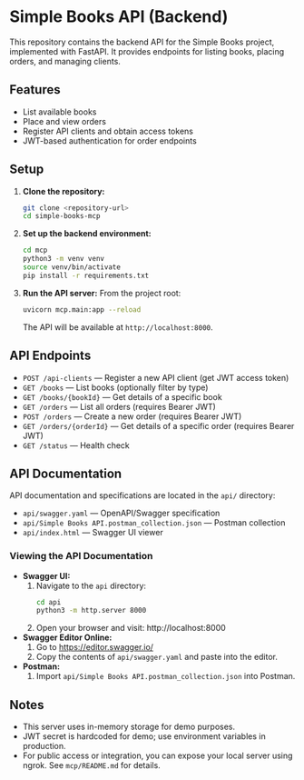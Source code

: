 # Simple Books API (Backend)

This repository contains the backend API for the Simple Books project, implemented with FastAPI. It provides endpoints for listing books, placing orders, and managing clients.

## Features
- List available books
- Place and view orders
- Register API clients and obtain access tokens
- JWT-based authentication for order endpoints

## Setup

1. **Clone the repository:**
   ```bash
   git clone <repository-url>
   cd simple-books-mcp
   ```

2. **Set up the backend environment:**
   ```bash
   cd mcp
   python3 -m venv venv
   source venv/bin/activate
   pip install -r requirements.txt
   ```

3. **Run the API server:**
   From the project root:
   ```bash
   uvicorn mcp.main:app --reload
   ```
   The API will be available at `http://localhost:8000`.

## API Endpoints
- `POST /api-clients` — Register a new API client (get JWT access token)
- `GET /books` — List books (optionally filter by type)
- `GET /books/{bookId}` — Get details of a specific book
- `GET /orders` — List all orders (requires Bearer JWT)
- `POST /orders` — Create a new order (requires Bearer JWT)
- `GET /orders/{orderId}` — Get details of a specific order (requires Bearer JWT)
- `GET /status` — Health check

## API Documentation
API documentation and specifications are located in the `api/` directory:
- `api/swagger.yaml` — OpenAPI/Swagger specification
- `api/Simple Books API.postman_collection.json` — Postman collection
- `api/index.html` — Swagger UI viewer

### Viewing the API Documentation
- **Swagger UI:**
  1. Navigate to the `api` directory:
     ```bash
     cd api
     python3 -m http.server 8000
     ```
  2. Open your browser and visit: http://localhost:8000
- **Swagger Editor Online:**
  1. Go to https://editor.swagger.io/
  2. Copy the contents of `api/swagger.yaml` and paste into the editor.
- **Postman:**
  1. Import `api/Simple Books API.postman_collection.json` into Postman.

## Notes
- This server uses in-memory storage for demo purposes.
- JWT secret is hardcoded for demo; use environment variables in production.
- For public access or integration, you can expose your local server using ngrok. See `mcp/README.md` for details. 
